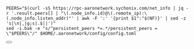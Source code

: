 ---
---

<div class="code-block-wrapper"><!-- Note: Change nodename and $HOME/.binary -->
  <pre><code>PEERS="$(curl -sS https://rpc-aaronetwork.sychonix.com/net_info | jq -r '.result.peers[] | "\(.node_info.id)@\(.remote_ip):\(.node_info.listen_addr)"' | awk -F ':' '{print $1":"$(NF)}' | sed -z 's|\n|,|g;s|.$||')"
sed -i.bak -e "s/^persistent_peers *=.*/persistent_peers = \"$PEERS\"/" $HOME/.aaronetwork/config/config.toml</code></pre>
  <button class="copy-btn"><i class="fas fa-copy"></i></button><!-- Note: Change nodename and $HOME/.binary -->
</div>
